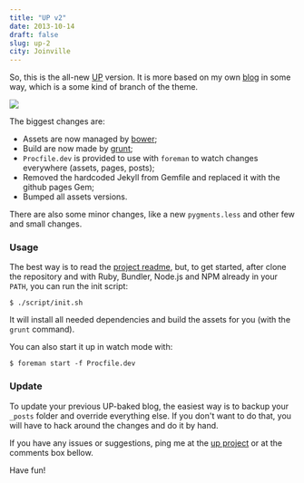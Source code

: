 ```yaml
---
title: "UP v2"
date: 2013-10-14
draft: false
slug: up-2
city: Joinville
---
```


So, this is the all-new [UP](http://github.com/caarlos0/up) version. It is more based on my own [blog](https://carlosbecker.com/) in some way, which is a some kind of branch of the theme.

![](Untitled-4043406d-ae37-4426-8186-601d8572cb5e.png)

The biggest changes are:

- Assets are now managed by [bower](http://bower.io/);
- Build are now made by [grunt](http://gruntjs.com/);
- `Procfile.dev` is provided to use with `foreman` to watch changes everywhere (assets, pages, posts);
- Removed the hardcoded Jekyll from Gemfile and replaced it with the github pages Gem;
- Bumped all assets versions.

There are also some minor changes, like a new `pygments.less` and other few and small changes.

### Usage

The best way is to read the [project readme](http://github.com/caarlos0/up), but, to get started, after clone the repository and with Ruby, Bundler, Node.js and NPM already in your `PATH`, you can run the init script:

```
$ ./script/init.sh
```

It will install all needed dependencies and build the assets for you (with the `grunt` command).

You can also start it up in watch mode with:

```
$ foreman start -f Procfile.dev
```

### Update

To update your previous UP-baked blog, the easiest way is to backup your `_posts` folder and override everything else. If you don't want to do that, you will have to hack around the changes and do it by hand.

If you have any issues or suggestions, ping me at the [up project](http://github.com/caarlos0/up) or at the comments box bellow.

Have fun!